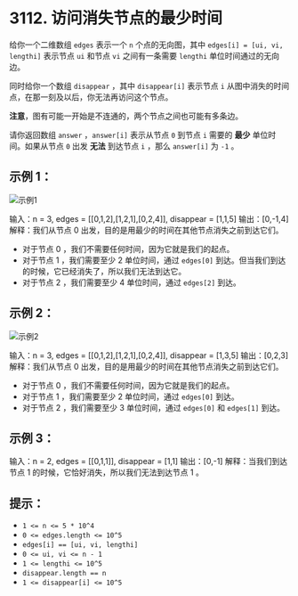 # 3112. 访问消失节点的最少时间

给你一个二维数组 `edges` 表示一个 `n` 个点的无向图，其中 `edges[i] = [ui, vi, lengthi]` 表示节点 `ui` 和节点 `vi` 之间有一条需要 `lengthi` 单位时间通过的无向边。

同时给你一个数组 `disappear` ，其中 `disappear[i]` 表示节点 `i` 从图中消失的时间点，在那一刻及以后，你无法再访问这个节点。

**注意**，图有可能一开始是不连通的，两个节点之间也可能有多条边。

请你返回数组 `answer` ，`answer[i]` 表示从节点 `0` 到节点 `i` 需要的 **最少** 单位时间。如果从节点 `0` 出发 **无法** 到达节点 `i` ，那么 `answer[i]` 为 `-1` 。

## 示例 1：

![示例1](https://assets.leetcode.com/uploads/2024/03/09/example1.png)

输入：n = 3, edges = [[0,1,2],[1,2,1],[0,2,4]], disappear = [1,1,5]
输出：[0,-1,4]
解释：我们从节点 0 出发，目的是用最少的时间在其他节点消失之前到达它们。
- 对于节点 0 ，我们不需要任何时间，因为它就是我们的起点。
- 对于节点 1 ，我们需要至少 2 单位时间，通过 `edges[0]` 到达。但当我们到达的时候，它已经消失了，所以我们无法到达它。
- 对于节点 2 ，我们需要至少 4 单位时间，通过 `edges[2]` 到达。

## 示例 2：

![示例2](https://assets.leetcode.com/uploads/2024/03/09/example2.png)

输入：n = 3, edges = [[0,1,2],[1,2,1],[0,2,4]], disappear = [1,3,5]
输出：[0,2,3]
解释：我们从节点 0 出发，目的是用最少的时间在其他节点消失之前到达它们。
- 对于节点 0 ，我们不需要任何时间，因为它就是我们的起点。
- 对于节点 1 ，我们需要至少 2 单位时间，通过 `edges[0]` 到达。
- 对于节点 2 ，我们需要至少 3 单位时间，通过 `edges[0]` 和 `edges[1]` 到达。

## 示例 3：

输入：n = 2, edges = [[0,1,1]], disappear = [1,1]
输出：[0,-1]
解释：当我们到达节点 1 的时候，它恰好消失，所以我们无法到达节点 1 。

## 提示：

- `1 <= n <= 5 * 10^4`
- `0 <= edges.length <= 10^5`
- `edges[i] == [ui, vi, lengthi]`
- `0 <= ui, vi <= n - 1`
- `1 <= lengthi <= 10^5`
- `disappear.length == n`
- `1 <= disappear[i] <= 10^5`